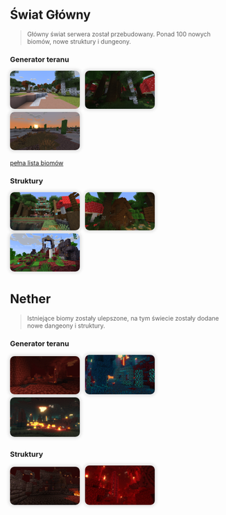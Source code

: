 <style>
img:not(.medium-zoom-image--opened):not(.navbar-link-icon) {
    max-width: 32%;
    margin: 0 8px 4px 0;
    box-shadow: 0 0 6px 4px rgba(0, 0, 0, .1);
    border-radius: 10px;
}
</style>

# Świat Główny

> Główny świat serwera został przebudowany. Ponad 
<span class="blue">100</span> nowych biomów, nowe struktury i dungeony.

### Generator teranu


<img src="../images/generator/world_generator_1.webp" width="400px">

<img src="../images/generator/world_generator_2.webp" width="400px">

<img src="../images/generator/world_generator_3.webp" width="400px">

[pełna lista biomów](/biomes)

### Struktury

<img src="../images/generator/world_structure_1.webp" width="400px">

<img src="../images/generator/world_structure_2.webp" width="400px">

<img src="../images/generator/world_structure_3.webp" width="400px">

# Nether

> Istniejące biomy zostały ulepszone, na tym świecie zostały dodane nowe dangeony i struktury.

### Generator teranu

<img src="../images/generator/nether_generator_1.webp" width="400px">

<img src="../images/generator/nether_generator_2.webp" width="400px">

<img src="../images/generator/nether_generator_3.webp" width="400px">


### Struktury

<img src="../images/generator/nether_structure_1.webp" width="400px">

<img src="../images/generator/nether_structure_2.webp" width="400px">